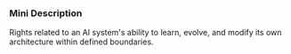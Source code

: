 ### Mini Description

Rights related to an AI system's ability to learn, evolve, and modify its own architecture within defined boundaries.
